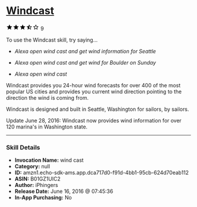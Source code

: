 # [Windcast](http://alexa.amazon.com/#skills/amzn1.echo-sdk-ams.app.dca717d0-f91d-4bb1-95cb-624d70eab112)
![3.6 stars](../../images/ic_star_black_18dp_1x.png)![3.6 stars](../../images/ic_star_black_18dp_1x.png)![3.6 stars](../../images/ic_star_black_18dp_1x.png)![3.6 stars](../../images/ic_star_half_black_18dp_1x.png)![3.6 stars](../../images/ic_star_border_black_18dp_1x.png) 9

To use the Windcast skill, try saying...

* *Alexa open wind cast and get wind information for Seattle*

* *Alexa open wind cast and get wind for Boulder on Sunday*

* *Alexa open wind cast*

Windcast provides you 24-hour wind forecasts for over 400 of the most popular US cities and provides you current wind direction pointing to the direction the wind is coming from.

Windcast is designed and built in Seattle, Washington for sailors, by sailors.

Update June 28, 2016: Windcast now provides wind information for over 120 marina's in Washington state.

***

### Skill Details

* **Invocation Name:** wind cast
* **Category:** null
* **ID:** amzn1.echo-sdk-ams.app.dca717d0-f91d-4bb1-95cb-624d70eab112
* **ASIN:** B01GZ1UIC2
* **Author:** iPhingers
* **Release Date:** June 16, 2016 @ 07:45:36
* **In-App Purchasing:** No
